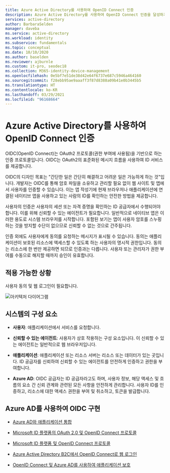 ```yaml
---
title: Azure Active Directory를 사용하여 OpenID Connect 인증
description: Azure Active Directory를 사용하여 OpenID Connect 인증을 달성하기 위한 아키텍처 참고 자료를 제공합니다.
services: active-directory
author: BarbaraSelden
manager: daveba
ms.service: active-directory
ms.workload: identity
ms.subservice: fundamentals
ms.topic: conceptual
ms.date: 10/10/2020
ms.author: baselden
ms.reviewer: ajburnle
ms.custom: it-pro, seodec18
ms.collection: M365-identity-device-management
ms.openlocfilehash: 0e5bf7e51de38d42e64f6737e687c5946a464160
ms.sourcegitcommit: f28ebb95ae9aaaff3f87d8388a09b41e0b3445b5
ms.translationtype: HT
ms.contentlocale: ko-KR
ms.lasthandoff: 03/29/2021
ms.locfileid: "96168664"
---
```

# <a name="openid-connect-authentication-with-azure-active-directory"></a>Azure Active Directory를 사용하여 OpenID Connect 인증

OIDC(OpenID Connect)는 OAuth2 프로토콜(권한 부여에 사용됨)을 기반으로 하는 인증 프로토콜입니다. OIDC는 OAuth2의 표준화된 메시지 흐름을 사용하여 ID 서비스를 제공합니다. 

OIDC의 디자인 목표는 "간단한 일은 간단히 해결하고 어려운 일은 가능하게 하는 것"입니다. 개발자는 OIDC를 통해 암호 파일을 소유하고 관리할 필요 없이 웹 사이트 및 앱에서 사용자를 인증할 수 있습니다. 이는 앱 작성기에 현재 브라우저나 애플리케이션에 연결된 네이티브 앱을 사용하고 있는 사람의 ID를 확인하는 안전한 방법을 제공합니다.

사용자의 인증은 사용자의 세션 또는 자격 증명을 확인하는 ID 공급자에서 수행되어야 합니다. 이를 위해 신뢰할 수 있는 에이전트가 필요합니다. 일반적으로 네이티브 앱은 이러한 용도로 시스템 브라우저를 시작합니다. 포함된 보기는 앱이 사용자 암호를 스누핑하는 것을 방지할 수단이 없으므로 신뢰할 수 없는 것으로 간주됩니다. 

인증 외에도 사용자에게 동의를 요청하는 메시지가 표시될 수 있습니다. 동의는 애플리케이션이 보호된 리소스에 액세스할 수 있도록 하는 사용자의 명시적 권한입니다. 동의는 리소스에 한 번만 제공하면 되므로 인증과는 다릅니다. 사용자 또는 관리자가 권한 부여를 수동으로 해지할 때까지 승인이 유효합니다. 

## <a name="use-when"></a>적용 가능한 상황

사용자 동의 및 웹 로그인이 필요합니다.

![아키텍처 다이어그램](./media/authentication-patterns/oidc-auth.png)

## <a name="components-of-system"></a>시스템의 구성 요소

* **사용자**: 애플리케이션에서 서비스를 요청합니다.

* **신뢰할 수 있는 에이전트**: 사용자가 상호 작용하는 구성 요소입니다. 이 신뢰할 수 있는 에이전트는 일반적으로 웹 브라우저입니다.

* **애플리케이션**: 애플리케이션 또는 리소스 서버는 리소스 또는 데이터가 있는 곳입니다. ID 공급자를 신뢰하여 신뢰할 수 있는 에이전트를 안전하게 인증하고 권한을 부여합니다. 

* **Azure AD**: OIDC 공급자는 ID 공급자라고도 하며, 사용자 정보, 해당 액세스 및 흐름의 요소 간 신뢰 관계와 관련된 모든 사항을 안전하게 관리합니다. 사용자 ID를 인증하고, 리소스에 대한 액세스 권한을 부여 및 취소하고, 토큰을 발급합니다. 

## <a name="implement-oidc-with-azure-ad"></a>Azure AD를 사용하여 OIDC 구현

* [Azure AD와 애플리케이션 통합](../saas-apps/tutorial-list.md) 

* [ Microsoft ID 플랫폼의 OAuth 2.0 및 OpenID Connect 프로토콜](../develop/active-directory-v2-protocols.md) 

* [Microsoft ID 플랫폼 및 OpenID Connect 프로토콜](../develop/v2-protocols-oidc.md) 

* [Azure Active Directory B2C에서 OpenID Connect로 웹 로그인](../../active-directory-b2c/openid-connect.md) 

* [OpenID Connect 및 Azure AD를 사용하여 애플리케이션 보호](/learn/modules/secure-app-with-oidc-and-azure-ad/) 

